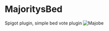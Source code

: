 # MajoritysBed
Spigot plugin, simple bed vote plugin
![Majobe](https://user-images.githubusercontent.com/82593491/175846080-4765efd6-fa8a-4e33-aec5-e5a4bbce0920.PNG)
